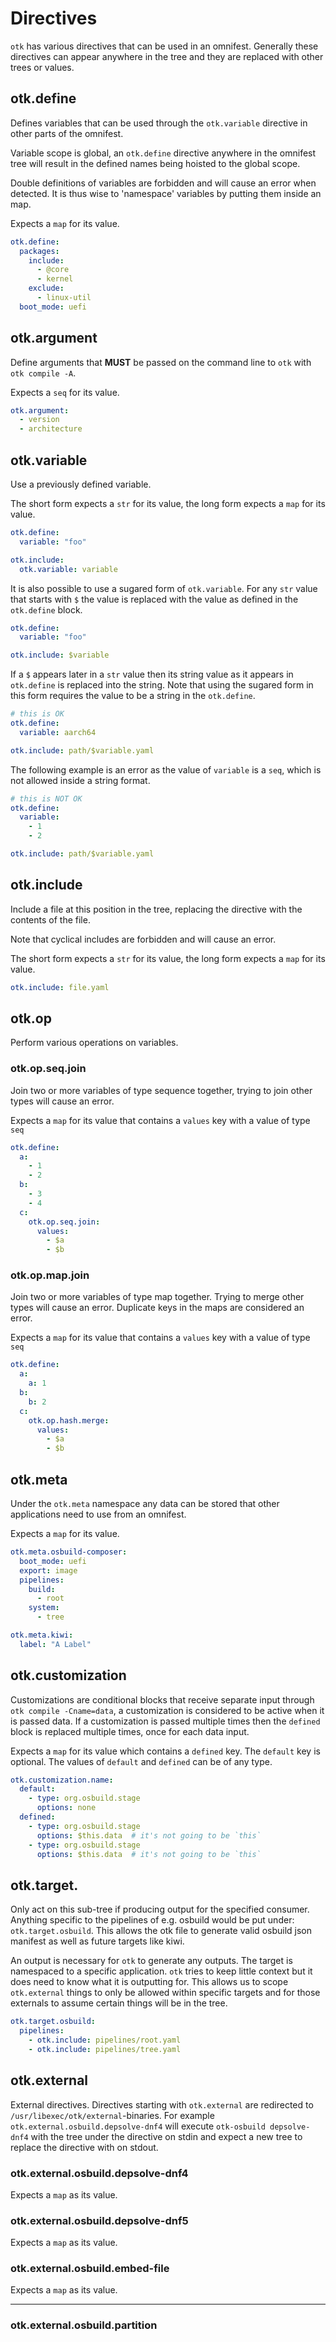 # Directives

`otk` has various directives that can be used in an omnifest. Generally these
directives can appear anywhere in the tree and they are replaced with other
trees or values.

## otk.define

Defines variables that can be used through the `otk.variable` directive in
other parts of the omnifest.

Variable scope is global, an `otk.define` directive anywhere in the omnifest
tree will result in the defined names being hoisted to the global scope.

Double definitions of variables are forbidden and will cause an error when
detected. It is thus wise to 'namespace' variables by putting them inside an
map.

Expects a `map` for its value.

```yaml
otk.define:
  packages:
    include:
      - @core
      - kernel
    exclude:
      - linux-util
  boot_mode: uefi
```

## otk.argument

Define arguments that **MUST** be passed on the command line to `otk` with
`otk compile -A`.

Expects a `seq` for its value.

```yaml
otk.argument:
  - version
  - architecture
```

## otk.variable

Use a previously defined variable.

The short form expects a `str` for its value, the long form expects a `map` for
its value.

```yaml
otk.define:
  variable: "foo"

otk.include:
  otk.variable: variable
```

It is also possible to use a sugared form of `otk.variable`. For any `str` 
value that starts with `$` the value is replaced with the value as defined
in the `otk.define` block.

```yaml
otk.define:
  variable: "foo"

otk.include: $variable
```

If a `$` appears later in a `str` value then its string value as it appears
in `otk.define` is replaced into the string. Note that using the sugared form
in this form requires the value to be a string in the `otk.define`.

```yaml
# this is OK
otk.define:
  variable: aarch64

otk.include: path/$variable.yaml
```

The following example is an error as the value of `variable` is a `seq`, which
is not allowed inside a string format.

```yaml
# this is NOT OK
otk.define:
  variable:
    - 1
    - 2

otk.include: path/$variable.yaml
```

## otk.include

Include a file at this position in the tree, replacing the directive with the
contents of the file.

Note that cyclical includes are forbidden and will cause an error.

The short form expects a `str` for its value, the long form expects a `map` for
its value.

```yaml
otk.include: file.yaml
```

## otk.op

Perform various operations on variables.

### otk.op.seq.join

Join two or more variables of type sequence together, trying to join other types
will cause an error.

Expects a `map` for its value that contains a `values` key with a value of type
`seq`

```yaml
otk.define:
  a:
    - 1
    - 2
  b:
    - 3
    - 4
  c:
    otk.op.seq.join:
      values:
        - $a
        - $b
```

### otk.op.map.join

Join two or more variables of type map together. Trying to merge other types
will cause an error. Duplicate keys in the maps are considered an error.

Expects a `map` for its value that contains a `values` key with a value of type
`seq`

```yaml
otk.define:
  a:
    a: 1
  b:
    b: 2
  c:
    otk.op.hash.merge:
      values:
        - $a
        - $b
```

## otk.meta

Under the `otk.meta` namespace any data can be stored that other applications
need to use from an omnifest.

Expects a `map` for its value.

```yaml
otk.meta.osbuild-composer:
  boot_mode: uefi
  export: image
  pipelines:
    build:
      - root
    system:
      - tree

otk.meta.kiwi:
  label: "A Label"
```

## otk.customization

Customizations are conditional blocks that receive separate input through
`otk compile -Cname=data`, a customization is considered to be active when it
is passed data. If a customization is passed multiple times then the `defined`
block is replaced multiple times, once for each data input.

Expects a `map` for its value which contains a `defined` key. The `default` key
is optional. The values of `default` and `defined` can be of any type.

```yaml
otk.customization.name:
  default:
    - type: org.osbuild.stage
      options: none
  defined:
    - type: org.osbuild.stage
      options: $this.data  # it's not going to be `this`
    - type: org.osbuild.stage
      options: $this.data  # it's not going to be `this`
```

## otk.target.<consumer>

Only act on this sub-tree if producing output for the specified consumer.
Anything specific to the pipelines of e.g. osbuild would be put under:
`otk.target.osbuild`. This allows the otk file to generate valid osbuild
json manifest as well as future targets like kiwi.

An output is necessary for `otk` to generate any outputs. The target
is namespaced to a specific application. `otk` tries to keep little
context but it does need to know what it is outputting for. This
allows us to scope `otk.external` things to only be allowed within
specific targets and for those externals to assume certain things will
be in the tree.

```yaml
otk.target.osbuild:
  pipelines:
    - otk.include: pipelines/root.yaml
    - otk.include: pipelines/tree.yaml
```

## otk.external

External directives. Directives starting with `otk.external` are redirected
to `/usr/libexec/otk/external`-binaries. For example
`otk.external.osbuild.depsolve-dnf4` will execute `otk-osbuild depsolve-dnf4`
with the tree under the directive on stdin and expect a new tree to replace
the directive with on stdout.

### otk.external.osbuild.depsolve-dnf4

Expects a `map` as its value.

### otk.external.osbuild.depsolve-dnf5

Expects a `map` as its value.

### otk.external.osbuild.embed-file

Expects a `map` as its value.

---

### otk.external.osbuild.partition
